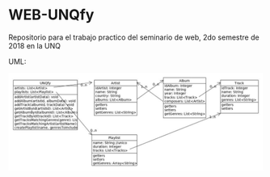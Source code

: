 # WEB-UNQfy
Repositorio para el trabajo practico del seminario de web, 2do semestre de 2018 en la UNQ

UML:

![Alt text](https://github.com/SanchezSDario/WEB-UNQfy/blob/master/UNQfyUML.jpg)
